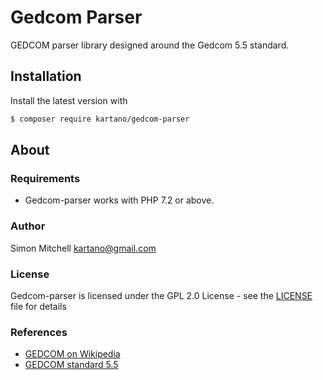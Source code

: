 # Gedcom Parser
GEDCOM parser library designed around the Gedcom 5.5 standard.

## Installation

Install the latest version with

```bash
$ composer require kartano/gedcom-parser
```

## About

### Requirements

- Gedcom-parser works with PHP 7.2 or above.

### Author

Simon Mitchell <kartano@gmail.com>

### License

Gedcom-parser is licensed under the GPL 2.0 License - see the [LICENSE](LICENSE) file for details

### References

* [GEDCOM on Wikipedia](https://en.wikipedia.org/wiki/GEDCOM)
* [GEDCOM standard 5.5](https://edge.fscdn.org/assets/img/documents/gedcom55-82e1509bd8dbe7477e3b500e4f62c240.pdf)

